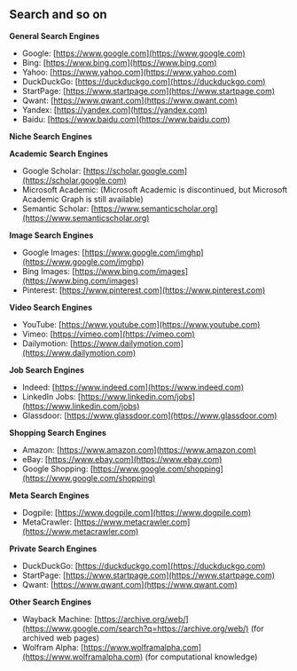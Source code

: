 ## Search and so on

**General Search Engines**

* Google: [https://www.google.com](https://www.google.com)
* Bing: [https://www.bing.com](https://www.bing.com)
* Yahoo: [https://www.yahoo.com](https://www.yahoo.com)
* DuckDuckGo: [https://duckduckgo.com](https://duckduckgo.com)
* StartPage: [https://www.startpage.com](https://www.startpage.com)
* Qwant: [https://www.qwant.com](https://www.qwant.com)
* Yandex: [https://yandex.com](https://yandex.com)
* Baidu: [https://www.baidu.com](https://www.baidu.com)

**Niche Search Engines**

**Academic Search Engines**

* Google Scholar: [https://scholar.google.com](https://scholar.google.com)
* Microsoft Academic: (Microsoft Academic is discontinued, but Microsoft Academic Graph is still available)
* Semantic Scholar: [https://www.semanticscholar.org](https://www.semanticscholar.org)

**Image Search Engines**

* Google Images: [https://www.google.com/imghp](https://www.google.com/imghp)
* Bing Images: [https://www.bing.com/images](https://www.bing.com/images)
* Pinterest: [https://www.pinterest.com](https://www.pinterest.com)

**Video Search Engines**

* YouTube: [https://www.youtube.com](https://www.youtube.com)
* Vimeo: [https://vimeo.com](https://vimeo.com)
* Dailymotion: [https://www.dailymotion.com](https://www.dailymotion.com)

**Job Search Engines**

* Indeed: [https://www.indeed.com](https://www.indeed.com)
* LinkedIn Jobs: [https://www.linkedin.com/jobs](https://www.linkedin.com/jobs)
* Glassdoor: [https://www.glassdoor.com](https://www.glassdoor.com)

**Shopping Search Engines**

* Amazon: [https://www.amazon.com](https://www.amazon.com)
* eBay: [https://www.ebay.com](https://www.ebay.com)
* Google Shopping: [https://www.google.com/shopping](https://www.google.com/shopping)

**Meta Search Engines**

* Dogpile: [https://www.dogpile.com](https://www.dogpile.com)
* MetaCrawler: [https://www.metacrawler.com](https://www.metacrawler.com)

**Private Search Engines**

* DuckDuckGo: [https://duckduckgo.com](https://duckduckgo.com)
* StartPage: [https://www.startpage.com](https://www.startpage.com)
* Qwant: [https://www.qwant.com](https://www.qwant.com)

**Other Search Engines**

* Wayback Machine: [https://archive.org/web/](https://www.google.com/search?q=https://archive.org/web/) (for archived web pages)
* Wolfram Alpha: [https://www.wolframalpha.com](https://www.wolframalpha.com) (for computational knowledge)

